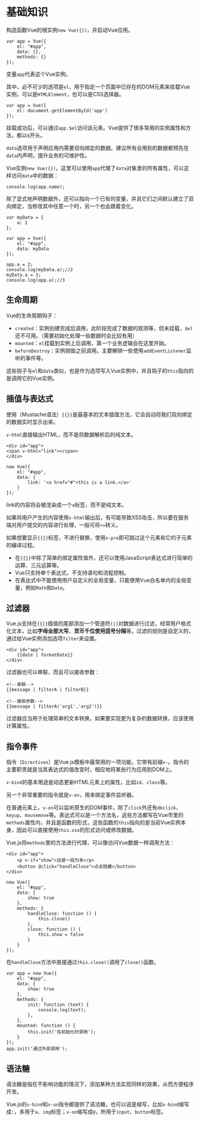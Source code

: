 # 基础知识 #

构造函数Vue的根实例`new Vue({})`，并启动Vue应用。

    var app = Vue({
        el: "#app",
        data: {},
        methods: {}
    });
    
变量`app`代表这个Vue实例。

其中，必不可少的选项是`el`，用于指定一个页面中已存在的DOM元素来挂载Vue实例，可以是`HTMLElement`，也可以是CSS选择器。

    var app = Vue({
        el: document.getElementById('app')
    });
        
挂载成功后，可以通过`app.$el`访问该元素。Vue提供了很多常用的实例属性和方法，都以`$`开头。

`data`选项用于声明应用内需要双向绑定的数据。建议所有会用到的数据都预先在`data`内声明，提升业务的可维护性。

Vue实例`new Vue({})`，这里可以使用`app`代理了`data`对象里的所有属性，可以这样访问`data`中的数据：

    console.log(app.name);
    
除了显式地声明数据外，还可以指向一个已有的变量，并且它们之间默认建立了双向绑定，当修改其中任意一个时，另一个也会跟着变化。

    var myData = {
        a: 1
    };
    
    var app = Vue({
        el: "#app",
        data: myData
    });
    
    app.a = 2;
    console.log(myData.a);//2
    myData.a = 3;
    console.log(app.a);//3
    
## 生命周期 ##

Vue的生命周期钩子：

- `created`：实例创建完成后调用，此阶段完成了数据的观测等，但未挂载，`$el`还不可用。（需要初始化处理一些数据时会比较有用）
- `mounted`：`el`挂载到实例上后调用，第一个业务逻辑会在这里开始。
- `beforeDestroy`：实例销毁之前调用。主要解绑一些使用`addEventListener`监听的事件等。

这些钩子与`el`和`data`类似，也是作为选项写入Vue实例中，并且钩子的`this`指向的是调用它的Vue实例。

## 插值与表达式 ##

使用（Mustache语法）`{{}}`是最基本的文本插值方法，它会自动将我们双向绑定的数据实时显示出来。

`v-html`直接输出HTML，而不是将数据解析后的纯文本。

    <div id="app">
    <span v-html="link"></span>
    </div>
    
    new Vue({
        el: "#app",
        data: {
            link: '<a href="#">this is a link.</a>'
        }
    });

link的内容将会被渲染成一个`a`标签，而不是纯文本。

如果将用户产生的内容使用`v-html`输出后，有可能导致XSS攻击，所以要在服务端对用户提交的内容进行处理，一般可将`<>`转义。

如果想要显示`{{}}`标签，不进行替换，使用`v-pre`即可跳过这个元素和它的子元素的编译过程。

- 在`{{}}`中除了简单的绑定属性值外，还可以使用JavaScript表达式进行简单的运算、三元运算等。
- Vue只支持单个表达式，不支持语句和流程控制。
- 在表达式中不能使用用户自定义的全局变量，只能使用Vue白名单内的全局变量，例如`Math`和`Date`。

## 过滤器 ##

Vue.js支持在`{{}}`插值的尾部添加一个管道符`(|)`对数据进行过滤，经常用户格式化文本，比如**字母全部大写**、**货币千位使用逗号分隔**等。过滤的规则是自定义的，通过给Vue实例添加选项`filter`来设置。

    <div id="app">
        {{date | formatDate}}
    </div>

过滤器也可以串联，而且可以接收参数：

    <!--串联-->
    {{message | filterA | filterB}}
    
    <!--接收参数-->
    {{message | filterA('arg1','arg2')}}

过滤器应当用于处理简单的文本转换，如果要实现更为复杂的数据转换，应该使用计算属性。

## 指令事件 ##

指令（`Directives`）是Vue.js模板中最常用的一项功能，它带有前缀`v-`。指令的主要职责就是当其表达式的值改变时，相应地将某些行为应用到DOM上。

`v-bind`的基本用途是动态更新HTML元素上的属性，比如`id`、`class`等。

另一个非常重要的指令就是`v-on`，用来绑定事件监听器。

在普通元素上，`v-on`可以监听原生的DOM事件，除了`click`外还有`dbclick`、`keyup`、`mousemove`等。表达式可以是一个方法名，这些方法都写在Vue市里的`methods`属性内，并且是函数的形式，这些函数的`this`指向的是当前Vue实例本身，因此可以直接使用`this.xxx`的形式访问或修改数据。

Vue.js将`methods`里的方法进行代理，可以像访问Vue数据一样调用方法：

    <div id="app">
        <p v-if="show">这是一段为本</p>
        <button @click="handleClose">点击隐藏</button>
    </div>
    
    new Vue({
        el: "#app",
        data: {
            show: true
        },
        methods: {
            handleClose: function () {
                this.close()
            },
            close: function () {
                this.show = false
            }
        }
    });

在`handleClose`方法中直接通过`this.close()`调用了`close()`函数。

    var app = new Vue({
        el: "#app",
        data: {
            show: true
        },
        methods: {
            init: function (text) {
                console.log(text);
            },
        },
        mounted: function () {
            this.init('在初始化时调用');
        }
    });
    app.init('通过外部调用');

## 语法糖 ##

语法糖是指在不影响功能的情况下，添加某种方法实现同样的效果，从而方便程序开发。

Vue.js的`v-bind`和`v-on`指令都提供了语法糖，也可以说是缩写，比如`v-bind`缩写成`:`，多用于`a`、`img`标签；`v-on`缩写成`@`，所用于`input`、`button`标签。
